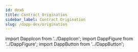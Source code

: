 ```yaml
---
id: dex6
title: Contract Origination
sidebar_label: Contract Origination
slug: /dapp-dex/origination
---
```


import DappIcon from '../DappIcon';
import DappFigure from '../DappFigure';
import DappButton from '../DappButton';
